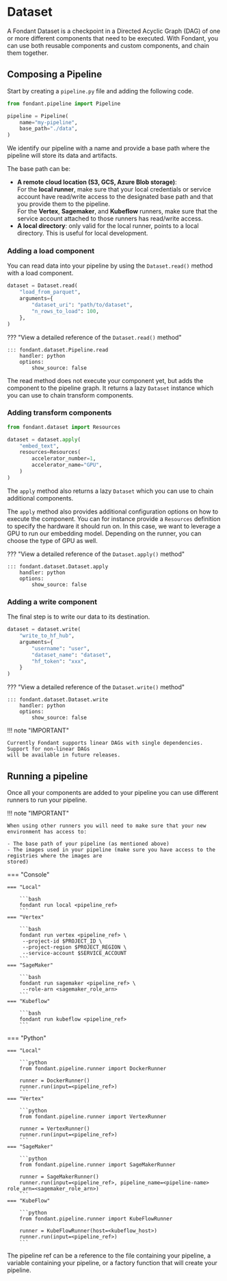 # Dataset

A Fondant Dataset is a checkpoint in a Directed Acyclic Graph 
(DAG) of one or more different components that need to be executed. With Fondant, you can use both reusable
components and custom components, and chain them together.


[//]: # (TODO update this section once we have the workspace)
## Composing a Pipeline

Start by creating a `pipeline.py` file and adding the following code.
```python
from fondant.pipeline import Pipeline

pipeline = Pipeline(
    name="my-pipeline",
    base_path="./data",
)
```

We identify our pipeline with a name and provide a base path where the pipeline will store its 
data and artifacts.

The base path can be:

* **A remote cloud location (S3, GCS, Azure Blob storage)**:  
  For the **local runner**, make sure that your local credentials or service account have read/write
  access to the designated base path and that you provide them to the pipeline.   
  For the **Vertex**, **Sagemaker**, and **Kubeflow** runners, make sure that the service account 
  attached to those runners has read/write access.
* **A local directory**: only valid for the local runner, points to a local directory. This is
  useful for local development.


### Adding a load component

You can read data into your pipeline by using the `Dataset.read()` method with a load component.

```python
dataset = Dataset.read(
    "load_from_parquet",
    arguments={
        "dataset_uri": "path/to/dataset",
        "n_rows_to_load": 100,
    },
)
```
[//]: # (TODO: Add example of init from manifest)

??? "View a detailed reference of the `Dataset.read()` method"

    ::: fondant.dataset.Pipeline.read
        handler: python
        options:
            show_source: false

The read method does not execute your component yet, but adds the component to the pipeline 
graph. It returns a lazy `Dataset` instance which you can use to chain transform components.

### Adding transform components

```python
from fondant.dataset import Resources

dataset = dataset.apply(
    "embed_text",
    resources=Resources(
        accelerator_number=1,
        accelerator_name="GPU",
    )
)
```

The `apply` method also returns a lazy `Dataset` which you can use to chain additional components.

The `apply` method also provides additional configuration options on how to execute the component. 
You can for instance provide a `Resources` definition to specify the hardware it should run on. 
In this case, we want to leverage a GPU to run our embedding model. Depending on the runner, you 
can choose the type of GPU as well.

[//]: # (TODO: Add section on Resources or a general API section)

??? "View a detailed reference of the `Dataset.apply()` method"

    ::: fondant.dataset.Dataset.apply
        handler: python
        options:
            show_source: false

### Adding a write component

The final step is to write our data to its destination.

```python
dataset = dataset.write(
    "write_to_hf_hub",
    arguments={
        "username": "user",
        "dataset_name": "dataset",
        "hf_token": "xxx",
    }
)
```

??? "View a detailed reference of the `Dataset.write()` method"

    ::: fondant.dataset.Dataset.write
        handler: python
        options:
            show_source: false

!!! note "IMPORTANT"  

    Currently Fondant supports linear DAGs with single dependencies. Support for non-linear DAGs 
    will be available in future releases.

[//]: # (TODO: Add info on mapping fields between components)

## Running a pipeline

Once all your components are added to your pipeline you can use different runners to run your
pipeline.

!!! note "IMPORTANT"  

    When using other runners you will need to make sure that your new environment has access to:

    - The base path of your pipeline (as mentioned above)
    - The images used in your pipeline (make sure you have access to the registries where the images are
    stored)

=== "Console"

    === "Local"
    
        ```bash
        fondant run local <pipeline_ref>
        ```
    === "Vertex"
    
        ```bash 
        fondant run vertex <pipeline_ref> \
         --project-id $PROJECT_ID \
         --project-region $PROJECT_REGION \
         --service-account $SERVICE_ACCOUNT
        ```
    === "SageMaker"
    
        ```bash
        fondant run sagemaker <pipeline_ref> \
         --role-arn <sagemaker_role_arn> 
        ```
    === "Kubeflow"
    
        ```bash
        fondant run kubeflow <pipeline_ref>
        ```

=== "Python"

    === "Local"
    
        ```python
        from fondant.pipeline.runner import DockerRunner

        runner = DockerRunner()
        runner.run(input=<pipeline_ref>)
        ```
    === "Vertex"
    
        ```python
        from fondant.pipeline.runner import VertexRunner

        runner = VertexRunner()
        runner.run(input=<pipeline_ref>)
        ```
    === "SageMaker"
    
        ```python
        from fondant.pipeline.runner import SageMakerRunner

        runner = SageMakerRunner()
        runner.run(input=<pipeline_ref>, pipeline_name=<pipeline-name> role_arn=<sagemaker_role_arn>)        
        ```
    === "KubeFlow"
    
        ```python
        from fondant.pipeline.runner import KubeFlowRunner

        runner = KubeFlowRunner(host=<kubeflow_host>)
        runner.run(input=<pipeline_ref>)        
        ```
    
  The pipeline ref can be a reference to the file containing your pipeline, a variable 
  containing your pipeline, or a factory function that will create your pipeline.
